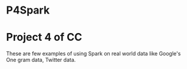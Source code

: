 # P4Spark
Project 4 of CC
===================
These are few examples of using Spark on real world data like Google's One gram data, Twitter data.
